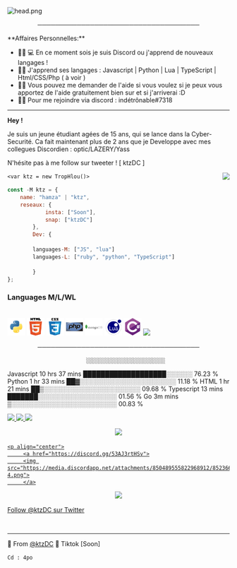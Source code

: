 ![head.png](https://media.discordapp.net/attachments/843656839598178337/852359676711665714/Sans_titre-1.jpg)

<p align="center">
─────────────────────────────────────
</p>
  **Affaires Personnelles:**

- 🏴‍☠️ 💻 En ce moment sois je suis Discord ou j'apprend de nouveaux langages !
- 🏴‍☠️ J'apprend ses langages : Javascript | Python | Lua | TypeScript | Html/CSS/Php ( à voir ) 
- 🏴‍☠️ Vous pouvez me demander de l'aide si vous voulez si je peux vous apportez de l'aide gratuitement bien sur et si j'arriverai :D
- 🏴‍☠️ Pour me rejoindre via discord : indétrônable#7318

-------


**Hey !**

Je suis un jeune étudiant agées de 15 ans, qui se lance dans la Cyber-Securité. Ca fait maintenant plus de 2 ans que je Developpe avec mes collegues Discordien : optic/LAZERY/Yass

N'hésite pas à me follow sur tweeter ! [ ktzDC ]

<img align='right' src="https://media.discordapp.net/attachments/843656839598178337/852361412902256640/0-0-0.jpg">

    <var ktz = new TropHlou()>

```javascript
const -M ktz = {
    name: "hamza" | "ktz",
    reseaux: {
            insta: ["Soon"],
            snap: ["ktzDC"]
        },
        Dev: {
        
        languages-M: ["JS", "lua"]
        languages-L: ["ruby", "python", "TypeScript"]
        
        }
};
```

### Languages M/L/WL <br/> <br/>
<code><img height="40" src="https://raw.githubusercontent.com/github/explore/80688e429a7d4ef2fca1e82350fe8e3517d3494d/topics/python/python.png"></code>
<code><img height="40" src="https://raw.githubusercontent.com/github/explore/80688e429a7d4ef2fca1e82350fe8e3517d3494d/topics/html/html.png"></code>
<code><img height="40" src="https://raw.githubusercontent.com/devicons/devicon/master/icons/css3/css3-original-wordmark.svg"></code>
<code><img height="40" src="https://raw.githubusercontent.com/devicons/devicon/master/icons/php/php-original.svg"></code>
<code><img height="40" src="https://raw.githubusercontent.com/github/explore/80688e429a7d4ef2fca1e82350fe8e3517d3494d/topics/mongodb/mongodb.png"></code>
<code><img height="40" src="https://raw.githubusercontent.com/github/explore/80688e429a7d4ef2fca1e82350fe8e3517d3494d/topics/lua/lua.png"></code>
<code><img height="40" src="https://raw.githubusercontent.com/devicons/devicon/master/icons/csharp/csharp-original.svg"></code>
<code><img height="40" src="https://www.vectorlogo.zone/logos/gnu_bash/gnu_bash-icon.svg"></code>

<p align="center">
─────────────────────────────────────
</p>

                             ░░░░░░░░░░░░░░░░░░░░░░░░░
Javascript   10 hrs 37 mins  ███████████████████░░░░░░   76.23 % 
Python       1 hr 33 mins    ██▓░░░░░░░░░░░░░░░░░░░░░░   11.18 % 
HTML         1 hr 21 mins    ██▒░░░░░░░░░░░░░░░░░░░░░░   09.68 % 
Typescript   13 mins         ███████░░░░░░░░░░░░░░░░░░   01.56 % 
Go           3m mins          ▒░░░░░░░░░░░░░░░░░░░░░░░░   00.83 % 



<a href="https://discord.gg/53AJ3rtHSv">
  <img src="https://img.shields.io/github/followers/ktzDC">
</a>
<a href="https://discord.gg/53AJ3rtHSv">
   <img src="https://komarev.com/ghpvc/?username=ktzDC">
</a>
<a href="https://discord.gg/53AJ3rtHSv">
         <img src="https://img.shields.io/static/v1?label=Website&logo=CSS3&logoColor=1572B6&message=Click%20Here&color=1572B6">
         </a>

<p align="center">
   <a href="https://discord.gg/53AJ3rtHSv">
         <img src="https://media.discordapp.net/attachments/790712848984571905/850159226240368650/source.gif" width="78"> 
</p>
    
    <p align="center">
         <a href="https://discord.gg/53AJ3rtHSv">
         <img src="https://media.discordapp.net/attachments/850489555822968912/852366205213605898/Sans_titre-4.png">
         </a>

<p align="center">
         <a href="https://discord.gg/53AJ3rtHSv">
         <img src="https://media.discordapp.net/attachments/790712848984571905/850157309590372382/KTZ_low_banner.png">
         </a>
    
    
      

<!-- Place this tag where you want the button to render. -->
<a class="github-button" href="https://twitter.com/ktzDC" data-color-scheme="no-preference: light; light: light; dark: dark;" data-show-count="true" aria-label="Follow @glock9v on GitHub">Follow @ktzDC sur Twitter</a>


<br>

---

🔎 From [@ktzDC](https://github.com/ktzdc)
🔎 Tiktok [Soon]




    
    Cd : 4po
